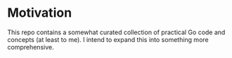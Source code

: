 # Motivation
This repo contains a somewhat curated collection of practical Go code and concepts (at least to me). I intend to expand this into something more comprehensive.